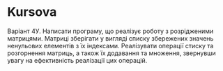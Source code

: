 # Kursova

Варіант 4У.
Написати програму, що реалізує роботу з розрідженими матрицями. Матриці зберігати у вигляді списку збережених значень ненульових елементів з їх індексами. Реалізувати операції стиску та розгорнення матриць, а також їх додавання та множення, звернувши увагу на ефективність реалізації цих операцій.
